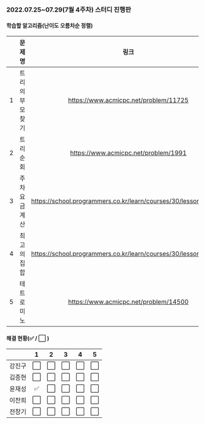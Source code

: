 ### 2022.07.25~07.29(7월 4주차) 스터디 진행판

#### 학습할 알고리즘(난이도 오름차순 정렬)

|      |   문제명    |                 링크                  | 난이도 |
| :--: | :---------: | :-----------------------------------: | :----: |
|  1   |  트리의 부모 찾기  | https://www.acmicpc.net/problem/11725 | 실버2 |
|  2   | 트리 순회 | https://www.acmicpc.net/problem/1991 | 실버1  |
|  3   |  주차 요금 계산  | https://school.programmers.co.kr/learn/courses/30/lessons/92341 | lv.2  |
|  4   |   최고의 집합    | https://school.programmers.co.kr/learn/courses/30/lessons/12938  | lv.3  |
|  5   |   테트로미노   | https://www.acmicpc.net/problem/14500 | 골드5  |

#### 해결 현황(:white_check_mark: / :white_large_square:  )

|        |          1           |          2           |          3           |          4           |          5           |
| :----: | :------------------: | :------------------: | :------------------: | :------------------: | :------------------: |
| 강진구 | :white_large_square: |  :white_large_square:  | :white_large_square: |  :white_large_square:  |  :white_large_square:  |
| 김종현 | :white_large_square: | :white_large_square: | :white_large_square: | :white_large_square: | :white_large_square: |
|  윤재성  |  :white_check_mark:  | :white_large_square: | :white_large_square: | :white_large_square: | :white_large_square: |
| 이찬희 | :white_large_square: | :white_large_square: | :white_large_square: | :white_large_square: | :white_large_square: |
| 전창기 |  :white_large_square:  |  :white_large_square:  |  :white_large_square:  |  :white_large_square:  |  :white_large_square:  |

